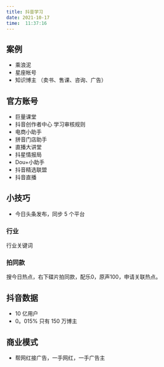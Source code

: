 ```yaml
---
title: 抖音学习
date: 2021-10-17  
time:  11:37:16
---
```


## 案例
- 乘浪泥
- 星座帐号
- 知识博主 （卖书、售课、咨询、广告）

## 官方账号
- 巨量课堂
- 抖音创作者中心 学习审核规则
- 电商小助手
- 拼音门店助手
- 直播大讲堂
- 抖星情报局
- Dou+小助手
- 抖音精选联盟
- 抖音直播

## 小技巧
- 今日头条发布，同步 5 个平台

### 行业
行业关键词

### 拍同款
搜今日热点，右下碟片拍同款，配乐0，原声100，申请关联热点。  

## 抖音数据
- 10 亿用户
- 0。015% 只有 150 万博主

## 商业模式
- 帮网红接广告，一手网红，一手广告主  